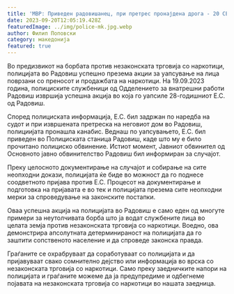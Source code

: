 ```yaml
---
title: 'МВР: Приведен радовишанец, при претрес пронајдена дрога - 20 СЕПТЕМВРИ 2023'
date: 2023-09-20T12:05:19.428Z
featuredImage: ../img/police-mk.jpg.webp
author: Филип Поповски
category: македонија
featured: true
---
```

Во предизвикот на борбата против незаконската трговија со наркотици, полицијата во Радовиш успешно презема акции за уапсување на лица поврзани со преносот и продажбата на наркотици. На 19.09.2023 година, полициските службеници од Одделението за внатрешни работи Радовиш извршија успешна акција во која го уапсиле 28-годишниот Е.С. од Радовиш.

Според полициската информација, Е.С. бил задржан по наредба на судот и при извршената претреска на неговиот дом во Радовиш, полициијата пронашла канабис. Веднаш по уапсувањето, Е.С. бил приведен во Полициската станица Радовиш, каде што му е било прочитано полициско обвинение. Истиот момент, Јавниот обвинител од Основното јавно обвинителство Радовиш бил информиран за случајот.

Преку целосното документирање на случајот и собирање на сите неопходни докази, полицијата ќе биде во можност да го поднесе соодветното пријава против Е.С. Процесот на документирање и подготовка на пријавата е во тек и полицијата презема сите неопходни мерки за спроведување на законските постапки.

Оваа успешна акција на полицијата во Радовиш е само еден од многуте примери за неутолчивата борба што ја водат службените лица во целата земја против незаконската трговија со наркотици. Воедно, ова демонстрира апсолутната детерминираност на полицијата да го заштити сопственото население и да спроведе законска правда.

Граѓаните се охрабруваат да соработуваат со полицијата и да пријавуваат свако сомнително дејство или информација во врска со незаконската трговија со наркотици. Само преку заедничките напори на полицијата и граѓаните можеме да ја предупредиме и одбегнеме појавата на незаконската трговија со наркотици во нашата заедница.
